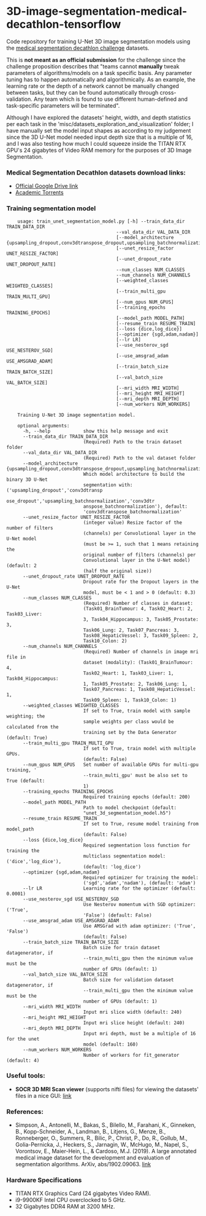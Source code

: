 # 3D-image-segmentation-medical-decathlon-tensorflow
Code repository for training U-Net 3D image segmentation models using the [medical segmentation decathlon challenge](https://decathlon-10.grand-challenge.org/) datasets.

This is __not meant as an official submission__ for the challenge since the challenge proposition describes that "teams cannot __manually__ tweak parameters of algorithms/models
on a task specific basis. Any parameter tuning has to happen automatically and algorithmically. As an example, the learning rate or the depth of a network cannot be manually
changed between tasks, but they can be found automatically through cross-validation. Any team which is found to use different human-defined and task-specific parameters will
be terminated".

Although I have explored the datasets' height, width, and depth statistics per each task in the 'misc/datasets_exploration_and_visualization' folder; I have manually set the model
input shapes as according to my judgement since the 3D U-Net model needed input depth size that is a multiple of 16, and I was also testing how much I could squeeze inside the TITAN RTX GPU's 24 gigabytes of Video RAM memory for the purposes of 3D Image
Segmentation.


### Medical Segmentation Decathlon datasets download links:
* [Official Google Drive link](https://goo.gl/QzVZcm)
* [Academic Torrents](https://academictorrents.com/details/274be65156ed14828fb7b30b82407a2417e1924a)


### Training segmentation model

```
    usage: train_unet_segmentation_model.py [-h] --train_data_dir TRAIN_DATA_DIR
                                        --val_data_dir VAL_DATA_DIR
                                        [--model_architecture {upsampling_dropout,conv3dtranspose_dropout,upsampling_batchnormalization,conv3dtranspose_batchnormalization}]
                                        [--unet_resize_factor UNET_RESIZE_FACTOR]
                                        [--unet_dropout_rate UNET_DROPOUT_RATE]
                                        --num_classes NUM_CLASSES
                                        --num_channels NUM_CHANNELS
                                        [--weighted_classes WEIGHTED_CLASSES]
                                        [--train_multi_gpu TRAIN_MULTI_GPU]
                                        [--num_gpus NUM_GPUS]
                                        [--training_epochs TRAINING_EPOCHS]
                                        [--model_path MODEL_PATH]
                                        [--resume_train RESUME_TRAIN]
                                        [--loss {dice,log_dice}]
                                        [--optimizer {sgd,adam,nadam}]
                                        [--lr LR]
                                        [--use_nesterov_sgd USE_NESTEROV_SGD]
                                        [--use_amsgrad_adam USE_AMSGRAD_ADAM]
                                        [--train_batch_size TRAIN_BATCH_SIZE]
                                        [--val_batch_size VAL_BATCH_SIZE]
                                        [--mri_width MRI_WIDTH]
                                        [--mri_height MRI_HEIGHT]
                                        [--mri_depth MRI_DEPTH]
                                        [--num_workers NUM_WORKERS]

    Training U-Net 3D image segmentation model.
    
    optional arguments:
      -h, --help            show this help message and exit
      --train_data_dir TRAIN_DATA_DIR
                            (Required) Path to the train dataset folder
      --val_data_dir VAL_DATA_DIR
                            (Required) Path to the val dataset folder
      --model_architecture {upsampling_dropout,conv3dtranspose_dropout,upsampling_batchnormalization,conv3dtranspose_batchnormalization}
                            Which model architecture to build the binary 3D U-Net
                            segmentation with: ('upsampling_dropout','conv3dtransp
                            ose_dropout','upsampling_batchnormalization','conv3dtr
                            anspose_batchnormalization'), default:
                            'conv3dtranspose_batchnormalization'
      --unet_resize_factor UNET_RESIZE_FACTOR
                            (integer value) Resize factor of the number of filters
                            (channels) per Convolutional layer in the U-Net model
                            (must be >= 1, such that 1 means retaining the
                            original number of filters (channels) per
                            Convolutional layer in the U-Net model) (default: 2
                            (half the original size))
      --unet_dropout_rate UNET_DROPOUT_RATE
                            Dropout rate for the Dropout layers in the U-Net
                            model, must be < 1 and > 0 (default: 0.3)
      --num_classes NUM_CLASSES
                            (Required) Number of classes in dataset:
                            (Task01_BrainTumour: 4, Task02_Heart: 2, Task03_Liver:
                            3, Task04_Hippocampus: 3, Task05_Prostate: 3,
                            Task06_Lung: 2, Task07_Pancreas: 3,
                            Task08_HepaticVessel: 3, Task09_Spleen: 2,
                            Task10_Colon: 2)
      --num_channels NUM_CHANNELS
                            (Required) Number of channels in image mri file in
                            dataset (modality): (Task01_BrainTumour: 4,
                            Task02_Heart: 1, Task03_Liver: 1, Task04_Hippocampus:
                            1, Task05_Prostate: 2, Task06_Lung: 1,
                            Task07_Pancreas: 1, Task08_HepaticVessel: 1,
                            Task09_Spleen: 1, Task10_Colon: 1)
      --weighted_classes WEIGHTED_CLASSES
                            If set to True, train model with sample weighting; the
                            sample weights per class would be calculated from the
                            training set by the Data Generator (default: True)
      --train_multi_gpu TRAIN_MULTI_GPU
                            If set to True, train model with multiple GPUs.
                            (default: False)
      --num_gpus NUM_GPUS   Set number of available GPUs for multi-gpu training, '
                            --train_multi_gpu' must be also set to True (default:
                            1)
      --training_epochs TRAINING_EPOCHS
                            Required training epochs (default: 200)
      --model_path MODEL_PATH
                            Path to model checkpoint (default:
                            "unet_3d_segmentation_model.h5")
      --resume_train RESUME_TRAIN
                            If set to True, resume model training from model_path
                            (default: False)
      --loss {dice,log_dice}
                            Required segmentation loss function for training the
                            multiclass segmentation model: ('dice','log_dice'),
                            (default: 'log_dice')
      --optimizer {sgd,adam,nadam}
                            Required optimizer for training the model:
                            ('sgd','adam','nadam'), (default: 'adam')
      --lr LR               Learning rate for the optimizer (default: 0.0001)
      --use_nesterov_sgd USE_NESTEROV_SGD
                            Use Nesterov momentum with SGD optimizer: ('True',
                            'False') (default: False)
      --use_amsgrad_adam USE_AMSGRAD_ADAM
                            Use AMSGrad with adam optimizer: ('True', 'False')
                            (default: False)
      --train_batch_size TRAIN_BATCH_SIZE
                            Batch size for train dataset datagenerator, if
                            --train_multi_gpu then the minimum value must be the
                            number of GPUs (default: 1)
      --val_batch_size VAL_BATCH_SIZE
                            Batch size for validation dataset datagenerator, if
                            --train_multi_gpu then the minimum value must be the
                            number of GPUs (default: 1)
      --mri_width MRI_WIDTH
                            Input mri slice width (default: 240)
      --mri_height MRI_HEIGHT
                            Input mri slice height (default: 240)
      --mri_depth MRI_DEPTH
                            Input mri depth, must be a multiple of 16 for the unet
                            model (default: 160)
      --num_workers NUM_WORKERS
                            Number of workers for fit_generator (default: 4)
```

### Useful tools:
* __SOCR 3D MRI Scan viewer__ (supports nifti files) for viewing the datasets' files in a nice GUI: [link](https://socr.umich.edu/HTML5/BrainViewer/)

### References:

* Simpson, A., Antonelli, M., Bakas, S., Bilello, M., Farahani, K., Ginneken, B., Kopp-Schneider, A., Landman, B., Litjens, G., Menze, B., Ronneberger, O., Summers, R., Bilic, P., Christ, P., Do, R., Gollub, M., Golia-Pernicka, J., Heckers, S., Jarnagin, W., McHugo, M., Napel, S., Vorontsov, E., Maier-Hein, L., & Cardoso, M.J. (2019). A large annotated medical image dataset for the development and evaluation of segmentation algorithms. ArXiv, abs/1902.09063. [link](https://arxiv.org/abs/1902.09063)

### Hardware Specifications
* TITAN RTX Graphics Card (24 gigabytes Video RAM).
* i9-9900KF Intel CPU overclocked to 5 GHz.
* 32 Gigabytes DDR4 RAM at 3200 MHz.
